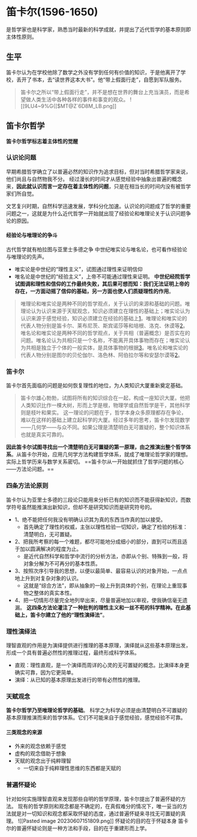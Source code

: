 # 笛卡尔(1596-1650)
是哲学家也是科学家，熟悉当时最新的科学成就，并提出了近代哲学的基本原则即主体性原则。
## 生平
笛卡尔认为在学校他除了数学之外没有学到任何有价值的知识，于是他离开了学校，丢开了书本，去“读世界这本大书”。他“带上假面行走”，自愿到军队服务。
>笛卡尔之所以“带上假面行走”，并不是想在世界的舞台上充当演员，而是希望做人类生活中各种各样的事件和事变的观众。
>![[9LU4~9%G{[$MT@Z`6D8M_LB.png]]

## 笛卡尔哲学
**笛卡尔哲学标志着主体性的觉醒**
### 认识论问题
早期希腊哲学确立了以普遍必然的知识作为追求目标，但对当时希腊哲学家来说，他们尚且与自然物我不分。
经过漫长的时间才从感觉经验中抽象出普遍的概念来，**因此就认识而言一定存在着主体性的问题**，只是在相当长的时间内没有被哲学家们所自觉。

文艺复兴时期，自然科学迅速发展，学科分化加速。认识论的问题成了哲学的重要问题之一，这就是为什么近代哲学一开始就出现了经验论和唯理论关于认识问题争论的原因。
#### 经验论与唯理论的争斗
古代哲学就有柏拉图与亚里士多德之争
中世纪唯实论与唯名论，也可看作经验论与唯理论的先声。
- 唯实论是中世纪的“理性主义”，试图通过理性来证明信仰
- 唯名论是中世纪的“经验主义”，上帝不可能通过理性来证明。
**中世纪经院哲学试图调和理性和信仰的工作最终失败，其后果可想而知：我们无法证明上帝的存在，一方面动摇了信仰的基础，另一方面也使人们质疑理性的作用**。
>唯理论和唯实论是两种不同的哲学观点，关于认识的来源和基础的问题。唯理论认为认识来源于天赋观念，知识必须建立在理性的基础上；唯实论认为认识来源于感觉经验，知识必须建立在经验的基础上[1](https://zhuanlan.zhihu.com/p/387974365)。唯理论和唯实论的代表人物分别是笛卡尔、莱布尼茨、斯宾诺莎等和培根、洛克、休谟等[2](https://www.zhihu.com/question/27935670)。
>唯名论和唯实论是两种不同的哲学观点，关于共相（普遍概念）是否实在的问题。唯名论认为共相只是一个名称，不能离开具体事物而存在；唯实论认为共相是独立于个体的一般实体，是具体事物的根据[3](https://zhuanlan.zhihu.com/p/110378716)。唯名论和唯实论的代表人物分别是图尔的贝伦伽尔、洛色林、阿伯拉尔等和安瑟尔谟等[2](https://www.zhihu.com/question/27935670)。
### 笛卡尔
笛卡尔首先面临的问题是如何恢复理性的地位，为人类知识大厦重新奠定基础。
>笛卡尔雄心勃勃，试图将所有的知识综合在一起，构成一座知识大厦。他把人类知识比作一棵大树，形而上学是根，物理学或自然哲学是干，其他科学则是枝叶和果实。
>这一理论的问题在于，哲学本身众多原理都存在争论，难以在这样的基础上建立起科学的大厦。经过多年的思考，笛卡尔发现数学——几何学——与众不同。如果公理是清楚明白无可置疑的，整个知识体系也就是真实可靠的。

**因此笛卡尔试图寻找出一个清楚明白无可置疑的第一原理，由之推演出整个哲学体系**。从笛卡尔开始，应用几何学方法构建哲学体系，就成了唯理论哲学家的理想。实际上哲学历来与数学关系密切。
==笛卡尔从一开始就抓住了哲学问题的核心——方法论问题。==
### 四条方法论原则
笛卡尔认为亚里士多德的三段论只能用来分析已有的知识而不能获得新知识，而数学符号虽然能推演出新知识，但却不是研究知识而是研究符号的。
- 1、绝不能把任何我没有明确认识其为真的东西当作真的加以接受。
	- 首先确定了理性的权威，主张以理性检验一切知识，确定了检验的标准：清楚明白，无可置疑。
- 2、把我所考察的每一个难题，都尽可能地分成细小的部分，直到可以而且适于加以圆满解决的程度为止。
	- 是近代自然科学和哲学中流行的分析方法，亦即从个别、特殊到一般，将对象分解为不可再分的基本性质。
- 3、按照次序引导我的思想，以便以最简单、最容易认识的对象开始，一点点地上升到对复杂对象的认识。
	- 这就是“综合方法”，即从抽象的一般上升到具体的个别，在理论上重现事物之整体的真实本性。
- 4、把一切情形尽量完全地列举出来，尽量普遍地加以审视，使我确信毫无遗漏。
**这四条方法论灌注了一种批判的理性主义和一丝不苟的科学精神。在此基础上，笛卡尔建立了他的“理性演绎法”**。
### 理性演绎法
理智直观的作用是为演绎提供进行推理的基本原理，演绎就从这些基本原理出发，形成一个具有普遍必然性的推理过程，最终形成科学体系。
- 直观：理性直观，是一个演绎而周详的心灵的无可置疑的概念。比演绎本身更确实可靠，因为它更简单。
- 演绎：从已知的基本原理出发进行的带有必然性的推理。
### 天赋观念
**笛卡尔哲学乃至唯理论哲学的基础**。
科学之为科学必须是由清楚明白不可置疑的基本原理推演而来的哲学体系。它们不可能来自于感觉经验，感觉经验不可靠。
#### 三类观念的来源
- 外来的观念依赖于感觉
- 虚构的观念借助于想象
- 天赋的观念出于纯粹理智
	- 一切来自于纯粹理性思维的东西都是天赋的
### 普遍怀疑论
针对如何实施理智直观来发现那些自明的哲学原理，笛卡尔提出了普遍怀疑的方法。
现有的哲学原则和观念都是不确定的，在真假难分的情况下，唯一妥当的方法就是对一切知识和观念都采取怀疑的态度，通过普遍怀疑来寻找无可置疑的真理。
![[Pasted image 20230607151809.png]]
怀疑论的目的在于怀疑本身
笛卡尔的普遍怀疑论则是一种方法和手段，目的在于重建形而上学。